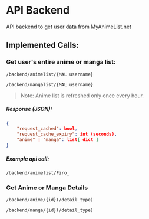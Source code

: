 # API Backend

API backend to get user data from MyAnimeList.net

## Implemented Calls:

### Get user's entire anime or manga list:

```
/backend/animelist/{MAL username}

/backend/mangalist/{MAL username}
```

> Note: Anime list is refreshed only once every hour.

##### Response (JSON):

```json
{
    "request_cached": bool,
    "request_cache_expiry": int (seconds),
    "anime" | "manga": list[ dict ]
}
```

##### Example api call:

```
/backend/animelist/Firo_
```

### Get Anime or Manga Details

```
/backend/anime/{id}(/detail_type)

/backend/manga/{id}(/detail_type)
```
